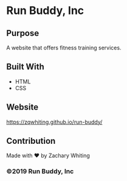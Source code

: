 # Run Buddy, Inc

## Purpose
A website that offers fitness training services.

## Built With
* HTML
* CSS

## Website
https://zqwhiting.github.io/run-buddy/

## Contribution
Made with ❤️ by Zachary Whiting

### ©️2019 Run Buddy, Inc
